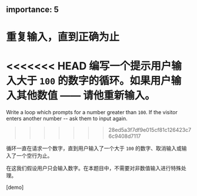 importance: 5
---

# 重复输入，直到正确为止

<<<<<<< HEAD
编写一个提示用户输入大于 `100` 的数字的循环。如果用户输入其他数值 —— 请他重新输入。
=======
Write a loop which prompts for a number greater than `100`. If the visitor enters another number -- ask them to input again.
>>>>>>> 28ed5a3f7df9e015cf81c126423c76c9408d7117

循环一直在请求一个数字，直到用户输入了一个大于 `100` 的数字、取消输入或输入了一个空行为止。

在这我们假设用户只会输入数字。在本题目中，不需要对非数值输入进行特殊处理。

[demo]
